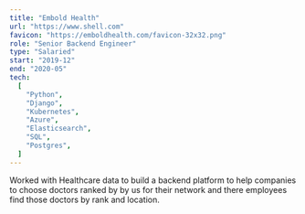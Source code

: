 ```yaml
---
title: "Embold Health"
url: "https://www.shell.com"
favicon: "https://emboldhealth.com/favicon-32x32.png"
role: "Senior Backend Engineer"
type: "Salaried"
start: "2019-12"
end: "2020-05"
tech:
  [
    "Python",
    "Django",
    "Kubernetes",
    "Azure",
    "Elasticsearch",
    "SQL",
    "Postgres",
  ]
---
```


Worked with Healthcare data to build a backend platform to help companies to
choose doctors ranked by by us for their network and there employees find those
doctors by rank and location.
